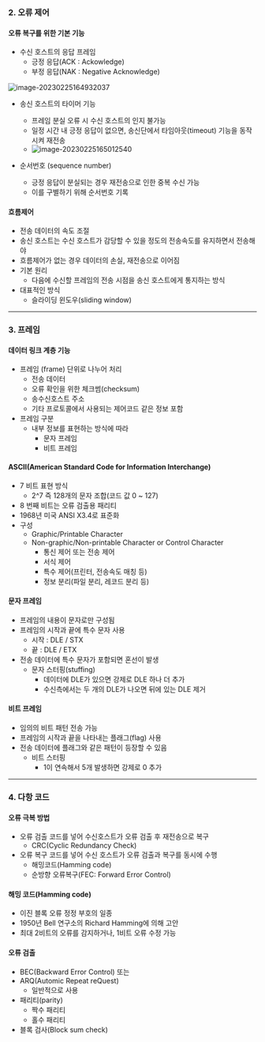 ### 2. 오류 제어

#### 오류 복구를 위한 기본 기능

- 수신 호스트의 응답 프레임
  - 긍정 응답(ACK : Ackowledge)
  - 부정 응답(NAK : Negative Acknowledge)

![image-20230225164932037](../../../../../../AppData/Roaming/Typora/typora-user-images/image-20230225164932037.png)

- 송신 호스트의 타이머 기능
  - 프레임 분실 오류 시 수신 호스트의 인지 불가능
  - 일정 시간 내 긍정 응답이 없으면, 송신단에서 타임아웃(timeout) 기능을 동작시켜 재전송
  - ![image-20230225165012540](../../../../../../AppData/Roaming/Typora/typora-user-images/image-20230225165012540.png)

- 순서번호 (sequence number)
  - 긍정 응답이 분실되는 경우 재전송으로 인한 중복 수신 가능
  - 이를 구별하기 위해 순서번호 기록



#### 흐름제어

- 전송 데이터의 속도 조절
- 송신 호스트는 수신 호스트가 감당할 수 있을 정도의 전송속도를 유지하면서 전송해야
- 흐름제어가 없는 경우 데이터의 손실, 재전송으로 이어짐
- 기본 원리
  - 다음에 수신할 프레임의 전송 시점을 송신 호스트에게 통지하는 방식
- 대표적인 방식
  - 슬라이딩 윈도우(sliding window)



----



### 3. 프레임

#### 데이터 링크 계층 기능

- 프레임 (frame) 단위로 나누어 처리
  - 전송 데이터
  - 오류 확인을 위한 체크썸(checksum)
  - 송수신호스트 주소
  - 기타 프로토콜에서 사용되는 제어코드 같은 정보 포함
- 프레임 구분
  - 내부 정보를 표현하는 방식에 따라
    - 문자 프레임
    - 비트 프레임



#### ASCII(American Standard Code for Information Interchange)

- 7 비트 표현 방식
  - 2^7 즉 128개의 문자 조합(코드 값 0 ~ 127)
- 8 번째 비트는 오류 검출용 패리티
- 1968년 미국 ANSI X3.4로 표준화
- 구성
  - Graphic/Printable Character
  - Non-graphic/Non-printable Character or Control Character
    - 통신 제어 또는 전송 제어
    - 서식 제어
    - 특수 제어(프린터, 전송속도 매칭 등)
    - 정보 분리(파일 분리, 레코드 분리 등)



#### 문자 프레임

- 프레임의 내용이 문자로만 구성됨
- 프레임의 시작과 끝에 특수 문자 사용
  - 시작 : DLE / STX
  - 끝 : DLE / ETX
- 전송 데이터에 특수 문자가 포함되면 혼선이 발생
  - 문자 스터핑(stuffing)
    - 데이터에 DLE가 있으면 강제로 DLE 하나 더 추가
    - 수신측에서는 두 개의 DLE가 나오면 뒤에 있는 DLE 제거



#### 비트 프레임

- 임의의 비트 패턴 전송 가능
- 프레임의 시작과 끝을 나타내는 플래그(flag) 사용
- 전송 데이터에 플래그와 같은 패턴이 등장할 수 있음
  - 비트 스터핑
    - 1이 연속해서 5개 발생하면 강제로 0 추가



----



### 4. 다항 코드

#### 오류 극복 방법

- 오류 검출 코드를 넣어 수신호스트가 오류 검출 후 재전송으로 복구
  - CRC(Cyclic Redundancy Check)
- 오류 복구 코드를 넣어 수신 호스트가 오류 검출과 복구를 동시에 수행
  - 해밍코드(Hamming code)
  - 순방향 오류복구(FEC: Forward Error Control)



#### 해밍 코드(Hamming code)

- 이진 블록 오류 정정 부호의 일종
- 1950년 Bell 연구소의 Richard Hamming에 의해 고안
- 최대 2비트의 오류를 감지하거나, 1비트 오류 수정 가능



#### 오류 검출

- BEC(Backward Error Control) 또는
- ARQ(Automic Repeat reQuest)
  - 일반적으로 사용
- 패리티(parity)
  - 짝수 패리티
  - 홀수 패리티
- 블록 검사(Block sum check)